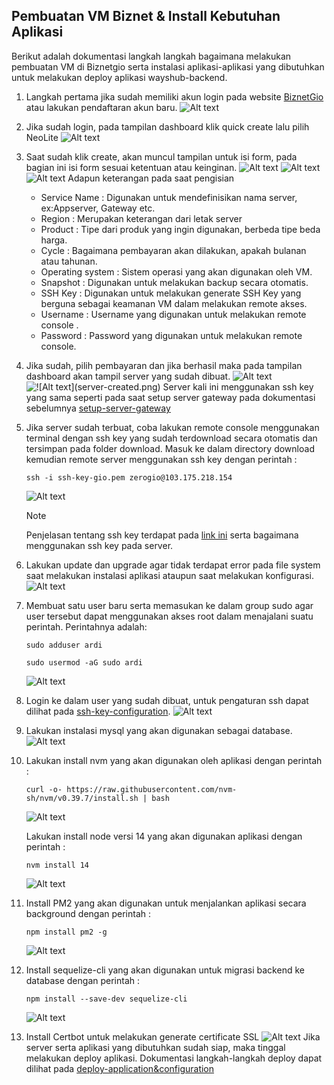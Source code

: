 ## Pembuatan VM Biznet & Install Kebutuhan Aplikasi
Berikut adalah dokumentasi langkah langkah bagaimana melakukan pembuatan VM di Biznetgio serta instalasi aplikasi-aplikasi yang dibutuhkan untuk melakukan deploy aplikasi wayshub-backend.

1. Langkah pertama jika sudah memiliki akun login pada website [BiznetGio](portal.biznetgio.com) atau lakukan pendaftaran akun baru. 
![Alt text](setup-server/login-biznetgio.png)

2. Jika sudah login, pada tampilan dashboard klik quick create lalu pilih NeoLite
![Alt text](setup-server/quick-create.png)

3. Saat sudah klik create, akan muncul tampilan untuk isi form, pada bagian ini isi form sesuai ketentuan atau keinginan.
![Alt text](setup-server/create-server.png)
![Alt text](setup-server/create-server-1.png)
![Alt text](setup-server/create-server-2.png)
Adapun keterangan pada saat pengisian 
    - Service Name : Digunakan untuk mendefinisikan nama server, ex:Appserver, Gateway etc.
    - Region : Merupakan keterangan dari letak server
    - Product : Tipe dari produk yang ingin digunakan, berbeda tipe beda harga.
    - Cycle : Bagaimana pembayaran akan dilakukan, apakah bulanan atau tahunan.
    - Operating system : Sistem operasi yang akan digunakan oleh VM.
    - Snapshot : Digunakan untuk melakukan backup secara otomatis.
    - SSH Key : Digunakan untuk melakukan generate SSH Key yang berguna sebagai keamanan VM dalam melakukan remote akses.
    - Username : Username yang digunakan untuk melakukan remote console .
    - Password : Password yang digunakan untuk melakukan remote console.

4. Jika sudah, pilih pembayaran dan jika berhasil maka pada tampilan dashboard akan tampil server yang sudah dibuat.
![Alt text](setup-server/create-server-3.png)
![!\[Alt text\](server-created.png)](setup-server/server-created.png)
Server kali ini menggunakan ssh key yang sama seperti pada saat setup server gateway pada dokumentasi sebelumnya [setup-server-gateway](../Day-1/setup-server.md)

5. Jika server sudah terbuat, coba lakukan remote console menggunakan terminal dengan ssh key yang sudah terdownload secara otomatis dan tersimpan pada folder download. Masuk ke dalam directory download kemudian remote server menggunakan ssh key dengan perintah :

    ```ssh -i ssh-key-gio.pem zerogio@103.175.218.154```

    ![Alt text](setup-server/remote-server.png)

    > [!NOTE]
    > Penjelasan tentang ssh key terdapat pada [link ini](../Day-1/ssh-key-configuration.md) serta bagaimana menggunakan ssh key pada server. 

6. Lakukan update dan upgrade agar tidak terdapat error pada file system saat melakukan instalasi aplikasi ataupun saat melakukan konfigurasi.
![Alt text](setup-server/update&upgrade.png)

7. Membuat satu user baru serta memasukan ke dalam group sudo agar user tersebut dapat menggunakan akses root dalam menajalani suatu perintah. Perintahnya adalah:

   ```
   sudo adduser ardi
   ```

   ```
   sudo usermod -aG sudo ardi
   ```

   ![Alt text](setup-server/adduser&usermod.png)

8. Login ke dalam user yang sudah dibuat, untuk pengaturan ssh dapat dilihat pada [ssh-key-configuration](ssh-key-configuration.md).
![Alt text](setup-server/login-ardi.png)

9. Lakukan instalasi mysql yang akan digunakan sebagai database.
![Alt text](setup-server/install-mysql.png)

10. Lakukan install nvm yang akan digunakan oleh aplikasi dengan perintah :
    ```
    curl -o- https://raw.githubusercontent.com/nvm-sh/nvm/v0.39.7/install.sh | bash
    ```
    ![Alt text](setup-server/install-nvm.png)

    Lakukan install node versi 14 yang akan digunakan aplikasi dengan perintah : 
    ```
    nvm install 14
    ```
    ![Alt text](setup-server/nvm-install-14.png)

1.  Install PM2 yang akan digunakan untuk menjalankan aplikasi secara background dengan perintah :
    ```
    npm install pm2 -g
    ```
    ![Alt text](setup-server/npm-install-pm2.png)

2.  Install sequelize-cli yang akan digunakan untuk migrasi backend ke database dengan perintah : 
    ```
    npm install --save-dev sequelize-cli
    ```
    ![Alt text](setup-server/npm-install-sequelize-cli.png)

3.   Install Certbot untuk melakukan generate certificate SSL
![Alt text](setup-server/install-certbot.png)
Jika server serta aplikasi yang dibutuhkan sudah siap, maka tinggal melakukan deploy aplikasi. Dokumentasi langkah-langkah deploy dapat dilihat pada [deploy-application&configuration](deploy-application&configuration.md)


